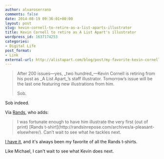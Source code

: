 ```yaml
---
author: alvaroserrano
comments: false
date: 2014-08-19 09:36:01+00:00
layout: post
slug: kevin-cornell-to-retire-as-a-list-aparts-illustrator
title: Kevin Cornell to retire as A List Apart's illustrator
wordpress_id: 1637174253
categories:
- Digital Life
post_format:
- Link
external-url: http://alistapart.com/blog/post/my-favorite-kevin-cornell
---
```


<blockquote>After 200 issues—yes, _two hundred_—Kevin Cornell is retiring from his post as _A List Apart_’s staff illustrator. Tomorrow’s issue will be the last one featuring new illustrations from him.

Sob.</blockquote>

Sob indeed.

Via [Rands](http://randsinrepose.com/links/2014/08/18/my-favorite-kevin-cornell/), who adds:

<blockquote>I was fortunate enough to have him illustrate the very first (out of print) [Rands t-shirt](http://randsinrepose.com/archives/a-pleasant-elsewhere/). Can’t wait to see what he tackles next.</blockquote>

[I have it](http://instagram.com/p/CbdGV/), and it's always been my favorite of all the Rands t-shirts.

Like Michael, I can't wait to see what Kevin does next.